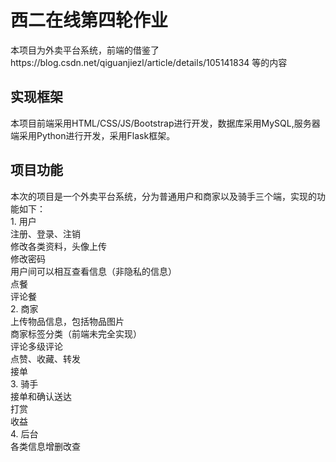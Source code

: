 # 西二在线第四轮作业
本项目为外卖平台系统，前端的借鉴了https://blog.csdn.net/qiguanjiezl/article/details/105141834 等的内容
## 实现框架
本项目前端采用HTML/CSS/JS/Bootstrap进行开发，数据库采用MySQL,服务器端采用Python进行开发，采用Flask框架。
## 项目功能
本次的项目是一个外卖平台系统，分为普通用户和商家以及骑手三个端，实现的功能如下：  
    1. 用户  
    注册、登录、注销  
    修改各类资料，头像上传  
    修改密码  
    用户间可以相互查看信息（非隐私的信息）  
    点餐  
    评论餐  
    2. 商家  
    上传物品信息，包括物品图片  
    商家标签分类（前端未完全实现）  
    评论多级评论  
    点赞、收藏、转发  
    接单  
    3. 骑手  
    接单和确认送达  
    打赏  
    收益  
    4. 后台  
    各类信息增删改查  
   
